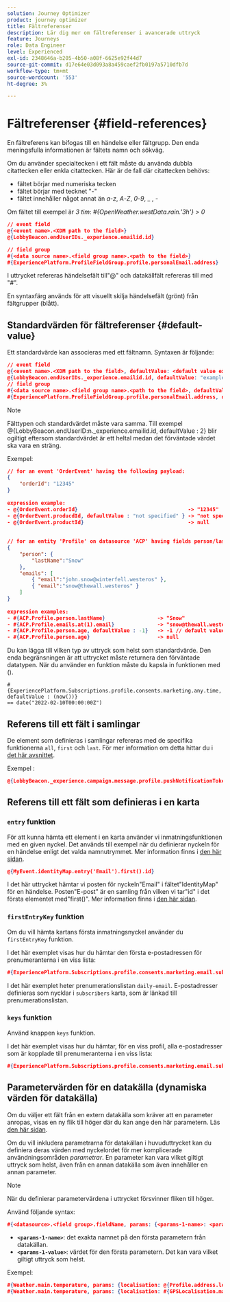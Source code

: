 ```yaml
---
solution: Journey Optimizer
product: journey optimizer
title: Fältreferenser
description: Lär dig mer om fältreferenser i avancerade uttryck
feature: Journeys
role: Data Engineer
level: Experienced
exl-id: 2348646a-b205-4b50-a08f-6625e92f44d7
source-git-commit: d17e64e03d093a8a459caef2fb0197a5710dfb7d
workflow-type: tm+mt
source-wordcount: '553'
ht-degree: 3%

---
```


# Fältreferenser {#field-references}

En fältreferens kan bifogas till en händelse eller fältgrupp. Den enda meningsfulla informationen är fältets namn och sökväg.

Om du använder specialtecken i ett fält måste du använda dubbla citattecken eller enkla citattecken. Här är de fall där citattecken behövs:

* fältet börjar med numeriska tecken
* fältet börjar med tecknet &quot;-&quot;
* fältet innehåller något annat än _a_-_z_, _A_-_Z_, _0_-_9_, _ , _-_

Om fältet till exempel är _3 tim_: _#{OpenWeather.westData.rain.&#39;3h&#39;} > 0_

```json
// event field
@{<event name>.<XDM path to the field>}
@{LobbyBeacon.endUserIDs._experience.emailid.id}

// field group
#{<data source name>.<field group name>.<path to the field>}
#{ExperiencePlatform.ProfileFieldGroup.profile.personalEmail.address}
```

I uttrycket refereras händelsefält till&quot;@&quot; och datakällfält refereras till med &quot;#&quot;.

En syntaxfärg används för att visuellt skilja händelsefält (grönt) från fältgrupper (blått).

## Standardvärden för fältreferenser {#default-value}

Ett standardvärde kan associeras med ett fältnamn. Syntaxen är följande:

```json
// event field
@{<event name>.<XDM path to the field>, defaultValue: <default value expression>}
@{LobbyBeacon.endUserIDs._experience.emailid.id, defaultValue: "example@adobe.com"}
// field group
#{<data source name>.<field group name>.<path to the field>, defaultValue: <default value expression>}
#{ExperiencePlatform.ProfileFieldGroup.profile.personalEmail.address, defaultValue: "example@adobe.com"}
```

>[!NOTE]
>
>Fälttypen och standardvärdet måste vara samma. Till exempel @{LobbyBeacon.endUserID:n._experience.emailid.id, defaultValue : 2} blir ogiltigt eftersom standardvärdet är ett heltal medan det förväntade värdet ska vara en sträng.

Exempel:

```json
// for an event 'OrderEvent' having the following payload:
{
    "orderId": "12345"
}
 
expression example:
- @{OrderEvent.orderId}                                    -> "12345"
- @{OrderEvent.producdId, defaultValue : "not specified" } -> "not specified" // default value, productId is not a field present in the payload
- @{OrderEvent.productId}                                  -> null
 
 
// for an entity 'Profile' on datasource 'ACP' having fields person/lastName, with fetched data such as:
{
    "person": {
        "lastName":"Snow"
    },
    "emails": [
        { "email":"john.snow@winterfell.westeros" },
        { "email":"snow@thewall.westeros" }
    ]
}
 
expression examples:
- #{ACP.Profile.person.lastName}                 -> "Snow"
- #{ACP.Profile.emails.at(1).email}              -> "snow@thewall.westeros"
- #{ACP.Profile.person.age, defaultValue : -1}   -> -1 // default value, age is not a field present in the payload
- #{ACP.Profile.person.age}                      -> null
```

Du kan lägga till vilken typ av uttryck som helst som standardvärde. Den enda begränsningen är att uttrycket måste returnera den förväntade datatypen. När du använder en funktion måste du kapsla in funktionen med ().

```
#{ExperiencePlatform.Subscriptions.profile.consents.marketing.any.time, defaultValue : (now())} 
== date("2022-02-10T00:00:00Z")
```

## Referens till ett fält i samlingar

De element som definieras i samlingar refereras med de specifika funktionerna `all`, `first` och `last`. För mer information om detta hittar du i [det här avsnittet](../expression/collection-management-functions.md).

Exempel :

```json
@{LobbyBeacon._experience.campaign.message.profile.pushNotificationTokens.all()
```

## Referens till ett fält som definieras i en karta

### `entry` funktion

För att kunna hämta ett element i en karta använder vi inmatningsfunktionen med en given nyckel. Det används till exempel när du definierar nyckeln för en händelse enligt det valda namnutrymmet. Mer information finns i [den här sidan](../../event/about-creating.md#select-the-namespace).

```json
@{MyEvent.identityMap.entry('Email').first().id}
```

I det här uttrycket hämtar vi posten för nyckeln&quot;Email&quot; i fältet&quot;IdentityMap&quot; för en händelse. Posten&quot;E-post&quot; är en samling från vilken vi tar&quot;id&quot; i det första elementet med&quot;first()&quot;. Mer information finns i [den här sidan](../expression/collection-management-functions.md).

### `firstEntryKey` funktion

Om du vill hämta kartans första inmatningsnyckel använder du `firstEntryKey` funktion.

I det här exemplet visas hur du hämtar den första e-postadressen för prenumeranterna i en viss lista:

```json
#{ExperiencePlatform.Subscriptions.profile.consents.marketing.email.subscriptions.entry('daily-email').subscribers.firstEntryKey()}
```

I det här exemplet heter prenumerationslistan `daily-email`. E-postadresser definieras som nycklar i `subscribers` karta, som är länkad till prenumerationslistan.

### `keys` funktion

Använd knappen `keys` funktion.

I det här exemplet visas hur du hämtar, för en viss profil, alla e-postadresser som är kopplade till prenumeranterna i en viss lista:

```json
#{ExperiencePlatform.Subscriptions.profile.consents.marketing.email.subscriptions.entry('daily-mail').subscribers.keys()
```

## Parametervärden för en datakälla (dynamiska värden för datakälla)

Om du väljer ett fält från en extern datakälla som kräver att en parameter anropas, visas en ny flik till höger där du kan ange den här parametern. Läs [den här sidan](../expression/expressionadvanced.md).

Om du vill inkludera parametrarna för datakällan i huvuduttrycket kan du definiera deras värden med nyckelordet för mer komplicerade användningsområden _parametrar_. En parameter kan vara vilket giltigt uttryck som helst, även från en annan datakälla som även innehåller en annan parameter.

>[!NOTE]
>
>När du definierar parametervärdena i uttrycket försvinner fliken till höger.

Använd följande syntax:

```json
#{<datasource>.<field group>.fieldName, params: {<params-1-name>: <params-1-value>, <params-2-name>: <params-2-value>}}
```

* **`<params-1-name>`**: det exakta namnet på den första parametern från datakällan.
* **`<params-1-value>`**: värdet för den första parametern. Det kan vara vilket giltigt uttryck som helst.

Exempel:

```json
#{Weather.main.temperature, params: {localisation: @{Profile.address.localisation}}}
#{Weather.main.temperature, params: {localisation: #{GPSLocalisation.main.coordinates, params: {city: @{Profile.address.city}}}}}
```
